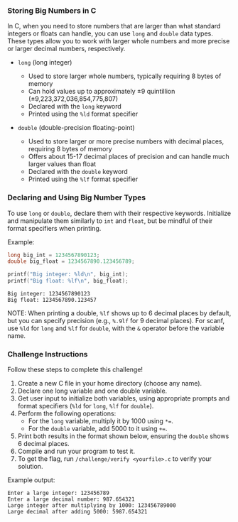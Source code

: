 ### Storing Big Numbers in C
In C, when you need to store numbers that are larger than what standard integers or floats can handle, you can use `long` and `double` data types. These types allow you to work with larger whole numbers and more precise or larger decimal numbers, respectively.

* `long` (long integer)
    * Used to store larger whole numbers, typically requiring 8 bytes of memory
    * Can hold values up to approximately ±9 quintillion (±9,223,372,036,854,775,807)
    * Declared with the `long` keyword
    * Printed using the `%ld` format specifier

* `double` (double-precision floating-point)
    * Used to store larger or more precise numbers with decimal places, requiring 8 bytes of memory
    * Offers about 15-17 decimal places of precision and can handle much larger values than float
    * Declared with the `double` keyword
    * Printed using the `%lf` format specifier

### Declaring and Using Big Number Types
To use `long` or `double`, declare them with their respective keywords. Initialize and manipulate them similarly to `int` and `float`, but be mindful of their format specifiers when printing.

Example:
```C
long big_int = 1234567890123;
double big_float = 1234567890.123456789;

printf("Big integer: %ld\n", big_int);
printf("Big float: %lf\n", big_float);
```

```commandline
Big integer: 1234567890123
Big float: 1234567890.123457
```

NOTE: When printing a double, `%lf` shows up to 6 decimal places by default, but you can specify precision (e.g., `%.9lf` for 9 decimal places). For scanf, use `%ld` for `long` and `%lf` for `double`, with the `&` operator before the variable name.

### Challenge Instructions
Follow these steps to complete this challenge!

1. Create a new C file in your home directory (choose any name).
2. Declare one long variable and one double variable.
3. Get user input to initialize both variables, using appropriate prompts and format specifiers (`%ld` for `long`, `%lf` for `double`).
4. Perform the following operations:
    * For the `long` variable, multiply it by 1000 using `*=`.
    * For the `double` variable, add 5000 to it using `+=`.
5. Print both results in the format shown below, ensuring the `double` shows 6 decimal places.
6. Compile and run your program to test it.
7. To get the flag, run `/challenge/verify <yourfile>.c` to verify your solution.

Example output:
```commandline
Enter a large integer: 123456789
Enter a large decimal number: 987.654321
Large integer after multiplying by 1000: 123456789000
Large decimal after adding 5000: 5987.654321
```